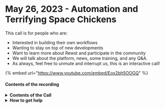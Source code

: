 # May 26, 2023 - Automation and Terrifying Space Chickens

This call is for people who are:

* Interested in building their own workflows
* Wanting to stay on top of new developments
* Want to learn more about Rewst and participate in the community
* We will talk about the platform, news, some training, and any Q\&A.
* As always, feel free to unmute and interrupt us, this is an interactive call!

{% embed url="https://www.youtube.com/embed/Eox2bh5OOGQ" %}

#### Contents of the recording

<details>

<summary><strong>Contents of the Call</strong></summary>

In this call, we cover the following:

* Introduction: Nick discusses the weekly release notes
  * New Features including the Jinja Live Editor loading bar
  * Bug Fixes including an MS Graph fix and back-end with-items bug
  * In Testing and Development including Crate filtering, Action to parse HTML to XML, and the Sophos integration!
* Next, Brandon gives an education update including changes to Rewst.help and new categories in documentation!
* Next, Brandon goes over the D\&D Backstory generator form and workflow that Tim build for the MSPGeekCon pre-day!
* After that, Kelvin jumps in to talk about and show a workflow he created to check the status of temporary access passwords in Microsoft 365, to create a path if it's enabled, and to enable the path if it's not enabled
* Next, Max shows off a few workflows including:
  * A workflow that handles CSAT responses and adds the information to tickets
  * A Retire computer workflow that removes the computer from all the agents from all their different systems
  * A workflow for ConnectWise Access Management that checks the event types in their database tables
* Finally, we have a Q\&A session and closing remarks

</details>

<details>

<summary><strong>How to get help</strong></summary>

Resources:

* Getting Started: [https://docs.rewst.help/cluck-university/getting-started](https://docs.rewst.help/cluck-university/getting-started)
* Rewst Foundations Training: [https://docs.rewst.help/cluck-university/rewst-foundations-10x](https://docs.rewst.help/cluck-university/rewst-foundations-10x)
* Chat (Discord): [https://discord.gg/rewst](https://discord.gg/rewst)
  * Private #\{{ msp \}} channel
  * \#the-kewp
* Email to create Tickets: [the\_roc@rewst.io](mailto:the_roc@rewst.io)

Cluck U Sign-ups:

* All 100 Series Courses are now available: [https://calendly.com/cluck-u/](https://calendly.com/cluck-u/)

Feature + Integration Requests: [https://rewst.canny.io](https://rewst.canny.io)

</details>
